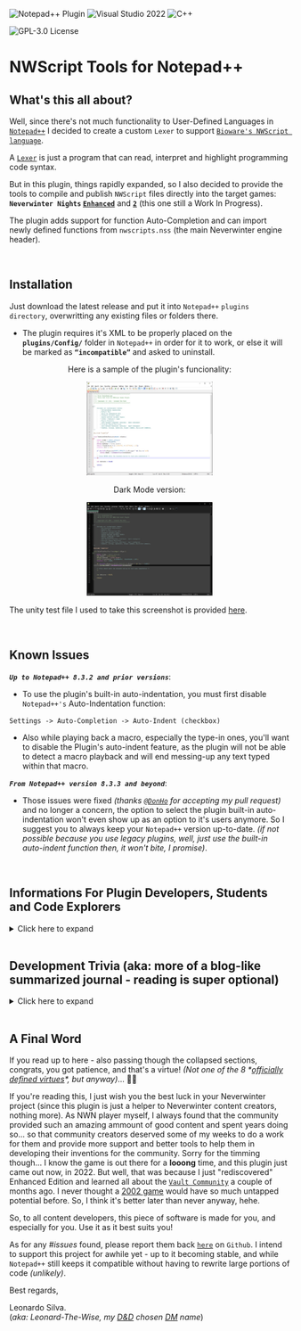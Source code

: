 ![Notepad++ Plugin](https://img.shields.io/badge/Notepad++-Plugin-green.svg?&logo=notepad%2B%2B) ![Visual Studio 2022](https://img.shields.io/badge/Visual%20Studio-2022-blue?logo=visual-studio) ![C++](https://img.shields.io/badge/c++-red.svg?&logo=c%2B%2B)

![GPL-3.0 License](https://img.shields.io/badge/License-GPL%20v3-green)

# NWScript Tools for Notepad++ 

## What's this all about?

Well, since there's not much functionality to User-Defined Languages in [`Notepad++`](https://notepad-plus-plus.org/) I decided to create a custom `Lexer` to support [`Bioware's NWScript language`](https://en.wikipedia.org/wiki/NWScript).

A [`Lexer`](https://en.wikipedia.org/wiki/Lexical_analysis) is just a program that can read, interpret and highlight programming code syntax.

But in this plugin, things rapidly expanded, so I also decided to provide the tools to compile and publish `NWScript` files directly into the target games: **`Neverwinter Nights` [`Enhanced`](https://www.beamdog.com/games/neverwinter-nights-enhanced/)** and **[`2`](https://dnd.wizards.com/products/digital-games/pcmac/neverwinter-nights-2-complete)** (this one still a Work In Progress).

The plugin adds support for function Auto-Completion and can import newly defined functions from `nwscripts.nss` (the main Neverwinter engine header).

<br>

## Installation

Just download the latest release and put it into `Notepad++` `plugins directory`, overwritting any existing files or folders there.

-   The plugin requires it's XML to be properly placed on the **`plugins/Config/`** folder in `Notepad++` in order for it to work, or else it will be marked as **`“incompatible”`** and asked to uninstall.

<p align="center">Here is a sample of the plugin's funcionality:</p>
<p align="center"><img src="https://github.com/Leonard-The-Wise/NWScript-Npp/blob/master/Media/Sample-Colorization.jpg" width="45%" height="45%"></p>

<p align="center">Dark Mode version:</p>
<p align="center"><img src="https://github.com/Leonard-The-Wise/NWScript-Npp/blob/master/Media/Sample-Colorization-DarkMode.jpg" width="45%" height="45%"></p>

The unity test file I used to take this screenshot is provided [here](Media/UnityTest.nss).

<br>

## Known Issues

***`Up to Notepad++ 8.3.2 and prior versions`***:

-   To use the plugin's built-in auto-indentation, you must first disable `Notepad++'s` Auto-Indentation function:
```
Settings -> Auto-Completion -> Auto-Indent (checkbox)
```

-   Also while playing back a macro, especially the type-in ones, you'll want to disable the Plugin's auto-indent feature, as the plugin will not be able to detect a macro playback and will end messing-up any text typed within that macro.

***`From Notepad++ version 8.3.3 and beyond`***:

-   Those issues were fixed *(thanks [`@DonHo`](https://github.com/donho) for accepting my pull request)* and no longer a concern, the option to select the plugin built-in auto-indentation won't even show up as an option to it's users anymore. So I suggest you to always keep your `Notepad++` version up-to-date. *(if not possible because you use legacy plugins, well, just use the built-in auto-indent function then, it won't bite, I promise)*.

<br>

## Informations For Plugin Developers, Students and Code Explorers
<details>
<summary>Click here to expand</summary>
<br>

This plugin is based on [Notepad++ plugin template](https://github.com/npp-plugins/plugintemplate) and the official [`Scintilla`](https://www.scintilla.org/) `C++ Lexer`. I managed to rewrite much of the code, clear and organize
classes, so anyone desiring to write future lexers will find it much easier to integrate a new lexer inside the Plugin. Just put your `LexXXX.cpp` file on the project and add it to the [`Lexer Catalogue`](/Leonard-The-Wise/NWScript-Npp/blob/master/src/Lexers/LexerCatalogue.cpp) and export it as a `DLL`.

Also, for the `NWScript` compilation, I *"borrowed"* the [`NWScript Compiler`](https://github.com/nwneetools/nwnsc) code, since trying to write a compiler from scratch would be a monstrous task.

All files under this project are provided under the [`GPL v3.0 License`](license.txt).

For reutilization of the project, the `NWScript-Npp.vcxproj` is organized in the following way:

-   **`lib`**: All linked library submodules found here. I got one thing there: my ***personal port*** for `NWScript Compiler` called [`NscLib`](https://github.com/Leonard-The-Wise/NscLib) (because it's only the library without the executable). The plugin project also depends on PCRE2, but it's installed/managed by [`vcpkg`](https://vcpkg.io/). Dependencies are listed on the [`vcpkg.json manifest`](/Leonard-The-Wise/NWScript-Npp/blob/master/NWScript-Npp/vcpkg.json) of the project. Hence, to build my code from source you need it. Follow these steps:

    -   Install vcpkg. Just follow [`this guide`](https://vcpkg.io/en/getting-started.html).
    -   Don't forget the `vcpkg integrate install` part.
    -   Done. The first time you build the project, all dependencies will be automatically installed. Click on `Rescan Solution` after building to update Intellisense. After that you can go to the vcpkg install dir and delete the temporary /downloads and /buildtrees.

-   **`Custom Lexers`**: Here you'll write your new custom Lexers (example: [`LexNWScript.cpp`](src/Lexers/LexNWScript.cpp)) and edit/place them inside [`LexerCatalogue.cpp`](src/Lexers/LexerCatalogue.cpp) `InstalledLexers[]` static object for the code to auto-initialize it upon plugin load. Something like this:

    ``` C++
	constexpr static LexerDefinition InstalledLexers[] = {
	{"YourLexerName", TEXT("Your Lexer Status Text"), ANY_NUMBER, 
	   LexerScript::LexerFactoryFunction, ExternalLexerAutoIndentMode::XXX},}
    };
    ```

    -   Where:

        -   `YourLexerName` is a 16 bytes-length string;
        -   `Your Lexer Status Text` is a 32 bytes-length string (that will be displayed in Notepad++ status bar on the bottom of the screen);
        -   `ANY_NUMBER` is just a number to uniquely-identify the Lexer inside your code (this is not used by `Notepad++` in any way, this is just an internal number and you can set to `0` if wanted ). In my case I `#defined` a `MACRO` for this;
        -   A pointer to a [`“Factory”`](https://en.wikipedia.org/wiki/Factory_method_pattern) function to get your lexer's instantiated object. In my case it just returns a new `LexerNWScript` class pointer - which implements the [`ILexer5`](https://www.scintilla.org/LexillaDoc.html) interface. Like this:
            
        ``` C++
        static ILexer5* LexerFactoryNWScript() {
            return new LexerNWScript(ConstructorVariables, ...);
        }
		```

        -   The `ExternalLexerAutoIndentMode` `enum class`. This is a new feature I developed for `Notepad++` to help plugins dealing with auto-indentation. Prior to `Notepad++ version 8.3.3`, if you tried to perform a custom-made auto-indentation with your plugin, and `Notepad++` had it's Auto-Indentation preference set to `ON`, it would override your plugin behavior and you wouldn't be able to properly auto-indent user inputs. So from `8.3.3` version and forward, since this is not a standard `ILexer5` functionality, you'll be able to send `Notepad++` the message `NPPM_SETEXTERNALLEXERAUTOINDENTMODE` to make `Notepad++` work in 3 different ways about auto-indentation with your custom language: `Standard`, which will tell `Notepad++` to perform the default behavior (to just maintain any amount of tab spacing of previous line), `C_Like` to tell `Notepad++` your code support a C-Like syntax indentation-\> which will read any curly brackets `{` before a new line and advance the indent amount by one on the next line and then read the other paired curly bracket `}` and go back one step in indentation... or you can tell `Notepad++` that your plugin does `Custom` indentation, so `Notepad++` won't perform ANY kind of auto-indent for your plugin lexer, even if it's set to `ON` inside the user's preferences - because now your plugin will be the one responsible for handling it. You can query `Notepad++` about this user setting with the `NPPM_ISAUTOINDENTON` message. For more info, just study the code, especially the methods `SetAutoIndentSupport()` and `LoadNotepadLexer()` inside my [`PluginMain.cpp`](src/PluginMain.cpp) class, also along with `ProcessMessagesSci()`, especially the `SCN_CHARADDED` message processing, to see how my plugin handles auto-indentation with newer and older versions of `Notepad++`. That field is only present there (on `InstalledLexers[]` variable) to help you if you want your plugin to have more than one `lexer` installed, so you can checkup which `lexers` are installed and to keep track of which auto-indent `mode` they use. `Notepad++` will never need or read that value in any way. Again, check the `SetAutoIndentSupport()` and `LoadNotepadLexer()` methods to understand this ***"language auto-indentation"*** thing better. ***(I also strongly suggest studying `Notepad++'s` `maintainIndentation()` method inside [`NotepadPlus.cpp`](https://github.com/notepad-plus-plus/notepad-plus-plus/blob/master/PowerEditor/src/Notepad_plus.cpp) file so you can see how `Notepad++` performs it's own auto-indentation functionality).***

-   **`Notepad Controls`**: Contains some class templates to display dialog boxes. Versions of `Static`, `Modal` and `Dockable` dialogs boxes are avaliable.

-   **`Plugin Interface`**: Contains all code necessary to initialize the DLL and communicate with `Notepad++` main executable, including the Lexer part. You probably won't need to change *(much of)* this code, **EXCEPT** to make it point to YOUR plugin class(es) instead of mine's.

-   **`Resource Files`**: Contains the [XML](src/Lexers/Config/NWScript-Npp.xml) necessary for the Lexer to work with `Notepad++`. Without it, `Notepad++` will just mark your plugin as `incompatible`. It will be copied to the `%notepadInstall%/plugin/Config` folder automatically uppon a successful build.

    -   Also contains a [`.targets`](Publish.Dll.To.Notepad.targets) file that is imported inside the [`vcxproj`](NWScript-Npp/NWScript-Npp.vcxproj) [`MSBuild`](https://docs.microsoft.com/en-us/visualstudio/msbuild/msbuild?view=vs-2022) project file to automate deployment of the plugin `DLL` and its associated `XML` to `Notepad++'s` install directory to help you with your plugin debugging. Make sure `Notepad++` isn't running when you build your code. Also make sure to give yourself **write permissions** to the Notepad/plugin installation folder and subfolders, so the compiler can copy the output `DLL` and the annexed `XML` styler to that path. You'll be notified if it cannot and also the build will fail and the debugger will not run if it can't deploy at least the `DLL` there (the `XML` deploying is optional and only emits a warning).
    -   Also, I've setup a [`ProjectVersion.rc`](src/ProjectVersion.rc) file along with a header called [`ProjectVersion.h`](src/ProjectVersion.h) to perform auto-increments on the `VS_VERSION_INFO` associated resource. This works as following:
    -   Every time you hit the <kbd>build</kbd> command in Visual Studio, a [pre-build
        event](https://docs.microsoft.com/en-us/visualstudio/ide/specifying-custom-build-events-in-visual-studio?view=vs-2022) occurs, which calls this [`PowerShell`](IncrementBuild.ps1) script on the project root that will edit `ProjectVersion.h` and increment the `VERSION_BUILD` macro inside that file.
        -   Then the pre-compiler will read that macro and since `VS_VERSION_INFO` is setup to use macros for replacing version information, it will compile with whichever version is printed on ProjectVersion.h at the time of compilation.
        -   Hence I advise you to ***`NEVER`*** touch or edit `ProjectVersion.rc` inside the [`Resource Editor`](https://docs.microsoft.com/en-us/cpp/windows/resource-editors?view=msvc-170), or it will overwrite and destroy the macros inside and cause you to lose the `build auto-increment` funcionality. Edit it manually (inside any ***raw text editor***) and ***`only`*** to change other info, like `DLL Name`, `Company Name`, `Copyright Info`, etc and leave all the macros there about versioning untouched.
        -   To increment major, minor or patch numbers, edit the `ProjectVersion.h` file instead. Only `build` numbers are setup to auto-increment on my script, so if you want your `major`, `minor` or `patch` versions to change, you'll have do it manually, editting their respective `VERSION_MAJOR`, `VERSION_MINOR` and `VERSION_PATCH` macros *(leave `VERSION_STRING` and `VERSION_STRING_BUILD` alone as they are)*. I designed this intentionally, since every person or team have its own standards for managing project versions.

-   **`Utils`**: Contains utilitary headers and code to help dealing with settings, `.ini` files, `regular expressions`, etc.

-   **`Root Directory`**: This is where the Plugin code really begins. I designed a base [`Singleton`](https://en.wikipedia.org/wiki/Singleton_pattern) class called [`PluginMain`](src/PluginMain.h) to setup the Menu Commands, to deal with message processing, and all of the main plugin funcions, because, yeah... it will be created only once during a session or DLL loading. You'll need to change this as suitable. Perhaps in the future I'll clean up the code from my specific usage and leave a framework for others to developed upon. No promises made, though **(and hey, it's easy to delete a `PluginMain.cpp` and add your own class... just don't forget to update `PluginInterface.cpp` to point to your own classes instead of mine for handling plugin initialization, message parsing, etc)**.

    -   Also, since many plugins use `.ini` files to store their settings, I already provided a [`Settings.cpp`](src/Settings.cpp) class that will do that *(almost)* automatically for you. Just replace my variables with yours, update the `Save()` and `Load()` functions to save/load your variables instead and you're done. The Settings class uses a modified version of [`MiniINI`](https://github.com/pulzed/mINI/blob/master/src/mini/ini.h) API to handle ini files reading, writting, etc., so it's really simple to use instead of writting your own version. It supports `ANSI` and `UNICODE` files and filenames.
    -   And the `Common.h` file is just a bunch of aggregated functions I wrote myself or captured over the web, to help me dealing with unicode strings, conversions, Windows Icon and Bitmap handling, etc... (the method I developed for the `Notepad++` auto-restart functionality with a temporary [`batch`](https://www.windowscentral.com/how-create-and-run-batch-file-windows-10) file involved into a [`ShellExecute`](https://docs.microsoft.com/en-us/windows/win32/shell/launch) API call was kind of... crusty... 🤣 but since I did not know of any other method out there and was a bit lazy to research more on this when I was writting features, well... I'll just leave that there... for now. 😇).

-   **Last** but not least: `Plugin Dialogs` are just the instanced versions of `Notepad Controls` classes, to manage MY specific dialog boxes, etc. You really don't need these, except if you want to use them as examples.

> ***All other files on this project are just internal work for my plugin specific funcionalities, and hence I will not be providing too much information on them here. I consider the code at least reasonably documented and commented already anyway, so feel free to explore it by yourself.***

### Some Project Setup Remarks

-   [`NWScript-Npp.vcxproj`](NWScript-Npp/NWScript-Npp.vcxproj) file sets the `<PlatformToolset>` to [`v143`](https://docs.microsoft.com/en-us/cpp/overview/visual-cpp-tools-and-features-in-visual-studio-editions?view=msvc-170) for using with [`Visual Studio 2022`](https://visualstudio.microsoft.com/vs/).

-   Also, we are targeting [`ISO C++ 20`](https://en.wikipedia.org/wiki/C%2B%2B20) standard here, although a [`C++ 17`](https://en.wikipedia.org/wiki/C%2B%2B17) would do just fine. Forget about [`C++ 14`](https://en.wikipedia.org/wiki/C%2B%2B14) - and probably bellow - since it can't handle some of my [`smart pointers`](https://en.cppreference.com/w/cpp/memory) usage, nor other peculiarities with libraries and won't even compile.

-   Interface functions required for NPP to use the lexer are all declared with:

    ``` C++
    extern "C" __declspec(dllexport)
    ```

    -   I created a `MACRO` called `DLLAPI` to help with that, so if parts of your code are to be used in other `DLLs`, it will change to:
        

    ``` C++
    extern "C" __declspec(dllimport)
    ```

    -   And if linking statically to a code, it will `#define` `DLLAPI` to nothing.

-   [`src/Lexers/Scintilla`](src/Lexers/Scintilla) is unmodified files copied from [`NPP\Scintilla\include`](https://github.com/notepad-plus-plus/notepad-plus-plus/tree/master/scintilla/include), so you can overwrite those with more up-to-date versions in your own taste.

-   [`src/Lexers/Lexlib`](src/Lexers/Lexlib) contains required files copied from [`NPP\Scintilla\lexlib`](https://github.com/notepad-plus-plus/notepad-plus-plus/tree/master/scintilla/lexlib) - unchanged other than ripping out some headers that were not required and perhaps `#pragma` disabling one warning or another. You can add more if your project needs and also overwrite those with newer versions too.

-   [`src/Lexers/Config/NWScript-Npp.xml`](src/Lexers/Config/NWScript-Npp.xml) defines the language keywords & styles. Required for the plugin and will be published on project build. When changing the `DLL` name, you MUST also change this to the exact name your `DLL` target gets, or else `Notepad++` will not recognize it. You'll also need to modify the `` and `` tags there and replace `name="NWScript"` to your `InstalledLexers[]` language name, or else it still won't link properly to `Notepad++` and no custom colors for your plugin. Also the `` attribute obviously points to which file extension your language is to be automatically associated with when opening under `Notepad++` and the `` attribute is what is displayed as the language name for the user when he goes to the `Settings -> Style Configurator` to customize the language colors.

-   The Debugger is already set to <kbd>autorun</kbd> `Notepad++.exe` for all supported plataforms (`x86` or `x64`).
</details>
<br>	
	
## Development Trivia (aka: more of a blog-like summarized journal - reading is super optional)
<details>
<summary>Click here to expand</summary>
	

### The story from where it began

To tell the truth, I began this project as a self-imposed test. After spending quite some time enjoying community content from [`Neverwinter Vault`](http://neverwintervault.org/), I decided I should also give something back to the community. Add this to a self-motivation to write a nice piece of software in `C++`, something I've never done before. I am a somewhat old of a IT guy. Started programming at 13 in the earlies 1990's and already deeply knew many languages, being the `C language` among them (because I decided to follow the path more of an infrastructure architect rather than a pure programmer I quit programming on 2000's hence never followed the trends properly). Then I braced myself and seeing that all the major Notepad++ plugins used pure C++ and Win32, I decided to roll with that. Then I opened my Visual Studio IDE and started coding... and learning again stuff long forgotten. For me, this so far, is being an interesting experience, but with a lot of pitfalls and caveats. For instance, the LINKER can be tricky to manage. If your dependencies are not very well set, you can end up with missing symbols in your code that are ratherly hard to track, especially for any novice developer. Even if you are already very experient with other environments and languages, things are not so intuitive. Then you'll have to worry if you are linking against the static library, the dynamic library or the static library referencing the dynamic CRT library... The Visual Studio IDE also has it's own issues, like making easy to forget when you are editting your project properties to set configurations to Debug, Release, 32-Bit, 64-Bit... The C++ libraries around I found to be also very dependent on external examples. Lots of auto-generated documentations and many packages there don't come with many usage examples avaliable.

Joined to this, hundreds and hundreds of language peculiarities - memory leaks, access violations, strange and confusing declarations - like pointerofpointer\*\* variable, void (function\*)(arguments), variable&&, variable\*&, etc., and several other features that can quickly render your code mostly *unreadable* if you don't take a very special care with your code styling.

**Aside** from that, I still think it's one of the BEST languages around. Fast, portable, NATIVE (withuot depencencies on virtual machines), and the one that unleashes the FULL potential and control of your hardware and deliver that in your sole hands (this last one can be a very good or a very bad thing).

Between all the helping hands around, I give a special thanks to [The Cherno C++ series](https://www.youtube.com/watch?v=18c3MTX0PK0&list=PLlrATfBNZ98dudnM48yfGUldqGD0S4FFb&ab_channel=TheCherno) which helped an old developer a lot, that although had many years of IT experience (I'm actually a professional database architect), would never have touched a `C++` code since about the early 2000s *(yeah, I tried to use `C#` syntax here and as you can presume, sooner than later I was screwing things up really fast - like, using the **`new`** keyword to "instantiate" classes - yeah, you may lol to that 😅 - and doing other things an experienced `C++` programmer would never think of doing with their code)*.

Because of this series, I decided to scratch all I assumed I knew about `C` language and started all over with his series. That changed things really fast - and the catchup wasn't even that big of an effort.

Also, a BIG thanks to the [https://regex101.com/](https://regex101.com/) creators. While dealing with `regular expressions` - something I needed to use to [parse NWScript files](src/NWScriptParser.cpp) for `Notepad++` auto-complete integration, I was severally struggling with [`backtracking`](https://www.regular-expressions.info/catastrophic.html) up until I learned about possessive operators ( `*+`, `++`, `?+` ), atomic groups ( `?>` ) and many other juicy concepts. That was a life-changing experience... So I REALLY advise you before trying to write `regexes`, to do a pause and study the subject deeper first, instead of just copy-pasting code from google searches like I was doing my entire life up to that day... (yeah, never bothered in really learning regex for a long, long time 😔). That website alone solved almost 90% of my problems, and offered a really good debugger, from where I could figure out what EXACTLY was going on when a regular expression was being processed.

Talking about regex, that learning step lead me up to...

### The PCRE2 Engine Saga...

During the `regex` development phase, I first started with [`std::regex`](https://en.cppreference.com/w/cpp/regex) library to parse my strings, since it is in fact THE international `STANDARD` library for doing this; so it **must** be a good, reliable and fast code to build your project upon... right? Until I found out that this engine had severe restrictions and wasn't even compiling expressions with [`named capture groups`](https://www.regular-expressions.info/named.html)... maybe not a big deal for simple `regular expressions` out there but for me, a nuisance to keep changing `matching indexes` everytime an expression was updated to fix a bug or another. Also, I found the execution really slow - it took aprox. **80 seconds** to fully parse a [nwscript.nss definitions file](https://jadeempire-modding.fandom.com/wiki/Nwscript.nss) in `debug mode`. In `release mode` that dropped to **8 seconds**, so even getting rid of every compiler debbuging overhead wasn't helping that much. All of this running in a pretty recent and fast machine setup (won't be spec'ing my setup here, for the sake story simplification).

I was bugged with that, because in an end-user perspective, especially if one used an older CPU, that seemed like my plugin was crashing or not responding, and they could even end up <kbd>Ctrl</kbd>+<kbd>Alt</kbd>+<kbd>Del</kbd> to `task manager kill` the poor `Notepad++` app for that *(and prolly also swearing at me for hanging their machine up)*... so, instead of thinking in just accepting what I had and going ahead adding [`threads`] (https://www.cplusplus.com/reference/thread/thread/) and a possible `% file analysis complete` dialog screen to the file parsing execution, I first decided to test other "alternative" engines... after doing a [web scan](https://www.google.com/search?q=regex+engines+benchmark) on some researches about regular expressions benchmarking, I decided to go with [`boost::regex`](https://www.boost.org/doc/libs/1_78_0/libs/regex/doc/html/index.html), since that's the one being used by `Notepad++` up to now and the one that appeared to have the most compatibility with the code I was alreaady using - just a matter of variable re-declaration and no needed to rewrite any of my already tested routines (the correct name for that inside a class is a `method`, I know... but anyway...).

**Sounded good at first...**

Amazing! Parsing times dropped from **80** to **8** seconds, just by merely <kbd>Ctrl</kbd>+<kbd>H</kbd> replacing my variable declarations from `std::regex` to `boost::regex`. Nothing else changed. And a whooping 10x increase for that! And now it even supports my long sought `named capture groups`, so I didn't need to change indexes anymore! Wow!

But that all changed when I decided to write more robust versions of my `regular expressions`, since they were still unstable, and any malformed file could easily cause many severe [`catastrophic backtrackings`](https://javascript.info/regexp-catastrophic-backtracking), [`stack overflows`](https://en.wikipedia.org/wiki/Stack_overflow) and many other `crashes` inside my code. Not really a fan of too much [`#try-#catch`](https://www.w3schools.com/cpp/cpp_exceptions.asp) blocks of code into my projects here, and also, the user could think this was taking to long... back to the dreaded <kbd>Ctrl</kbd>+<kbd>Alt</kbd>+<kbd>Del</kbd> #issue here *(with the probable **user-swearing** parts and all that stuff)*. Hence, I decided to go back to halt all my other feature developments, go to [regex101](https://regex101.com/), and stay there for an indeterminate amount of time, until my regular expressions were working like a charm to any file I dumped in my application - *well, not `ANY` kind of files like heavly mangled ones and anything severely unrelated to the nwscript language, but anyway... you got the spirit*.

After successfully finishing the expressions, I went back to `Visual Studio` ... just to find out that `boost::regex` did not support [`subroutines`](https://www.regular-expressions.info/subroutine.html), something now crucial for interpreting `object-nestings` and other stuff my new "robust" code was requiring... a quote from [www.regular-expressions.info](https://www.regular-expressions.info/subroutine.html) broke my heart:

> Boost does not support the Ruby syntax for subroutine calls. In Boost `\g<1>` is a backreference---not a subroutine call---to capturing group 1. So `([ab])\g<1>` can match aa and bb but not ab or ba. In Ruby the same regex would match all four strings. No other flavor discussed in this tutorial uses this syntax for backreferences.

**Then, in frustration, I realized I had to change the engine... again.**

So I decided to go back and integrate [`PCRE2`](https://github.com/PhilipHazel/pcre2) into my code, since that was the marked engine I was using while developing at [`Regex101`](https://regex101.com/) anyway. I knew `PCRE2` was not very **`C++`** - friendly, since it's a pure **`C`** implementation of code. So I decided to look for a [`C++ Wrapper`](https://en.wikipedia.org/wiki/Wrapper_library) to help me there, so I would't end up having an indigestable and inelegant code-salad in my project. Fortunately I [`found one`](https://github.com/jpcre2/jpcre2) so I did not have to write it myself. *A relief!* Now I just needed to link with `PCRE2` libraries aaand... ***Whoops!*** those aren't avaliable as a package, just as source code... and this code wasn't even written specifically to build under `Visual Studio` or even [`Windows`](https://www.microsoft.com/windows): the author had it designed in the most generic form possible, so to allow ports to [`POSIX`](https://en.wikipedia.org/wiki/POSIX), [`zOS`](https://en.wikipedia.org/wiki/Z/OS) or any other kind of operating system and anything else capable of chewing on a raw `C-language` `standard` file and spewing out machine code after...

And there I go again, spending a whole day more, studying the [`library documentation`](https://www.pcre.org/current/doc/html/pcre2build.html) trying to figure out how to configure the package to compile under [`VS2022`](https://visualstudio.microsoft.com/vs/community/), which features the author implemented and why... having to write my own [`visual studio configuration file`](https://github.com/Leonard-The-Wise/pcre2/blob/master/vstudio/config/visualstudioconfig.h), dealing in what `Windows` features and functions I had or had not avaliable, the confusing different library flags, like `PCRE2_CODE_UNIT_WIDTH` for different library compilations - must I use just ONE code with for my entire project or can I have them all? Why the author says it also supports a `0` there and says it's "generic", even thought its not compiling? How all of those `functions-types-and-other-stuff` declarations macros are all about, and so forth. And then, even spending a whole night alone just to figure out how to link the library [`statically`](https://en.wikipedia.org/wiki/Static_library) with my project until I found out I had to `#define` `PCRE2_STATIC` also within my project scope, because if I just `#defined` that inside the `LIBRARY` project, and then `#include <pcre2.h>` on my side to use the library, some of the complex `macros` there would lead to many functions being redeclared as `extern __declspec(dllimport)` on MY side, leading my [`linker`](https://www.learncpp.com/cpp-tutorial/introduction-to-the-compiler-linker-and-libraries/) into several [`missing symbols`](http://www.cplusplus.com/forum/general/57873/)! Yeah, that kind of nasty stuff to deal with!. *(And then you can imagine my face when I discovered that ALL of that stuff wasn't even really necessary, because `vcpkg` - something I came to discover only later in my endeavours - already had a `port` of `PCRE2` included, with ALL the configurations requirements already performed by Microsoft's team... 🤦 Anyway... 😊)*.

And then I had to rewrite all my file parsing `routines` (yeah, I know, *`methods`*), since my new `C++ Wrapper` worked differently from the standard ones defined both in `std::regex` and `boost::regex`. *(okay, that last part was a breeze and took the least insignificant amount of time on this whole process)*.

But ALL of that (re)work *DID* pay off when I put my new robust regexes to run inside `PCRE2` engine. It dropped from `boost's` **8** seconds (on debug mode) to an amazing **500ms** parsing time! Yeah, another **16x** gain... but now I know that this is a bit of an unfair comparison with `boost` engine, because now I didn't have the chance to re-test my new regular expressions against `boost` with the new remade syntax and code blocks - like atomic groups, possessive operators and subroutines to avoid as much backtracking as possible - just because `boost` didn't compile my regexes anymore... so I wonder what performance gap this would really be. Anyway...

What I did know then is that now I was able to finally close this `#issue` and go back to coding more features to my plugin peacefully again.

*(and here ends the PCRE2 regex engine saga, if you care to read it, I hope you find at least some useful information there)*.
</details>
<br>
	
## A Final Word

If you read up to here - also passing though the collapsed sections, congrats, you got patience, and that's a virtue! *(Not one of the 8 \*[officially defined virtues](https://wiki.ultimacodex.com/wiki/Eight_Virtues)\*, but anyway)*... 🤴🧘

If you're reading this, I just wish you the best luck in your Neverwinter project (since this plugin is just a helper to Neverwinter content creators, nothing more). As NWN player myself, I always found that the community provided such an amazing ammount of good content and spent years doing so... so that community creators deserved some of my weeks to do a work for them and provide more support and better tools to help them in developing their inventions for the community. Sorry for the timming though... I know the game is out there for a **looong** time, and this plugin just came out now, in 2022. But well, that was because I just "rediscovered" Enhanced Edition and learned all about the [`Vault Community`](https://neverwintervault.org/) a couple of months ago. I never thought a [2002 game](https://en.wikipedia.org/wiki/Neverwinter_Nights) would have so much untapped potential before. So, I think it's better later than never anyway, hehe.

So, to all content developers, this piece of software is made for you, and especially for you. Use it as it best suits you!

As for any *#issues* found, please report them back [`here`](https://github.com/Leonard-The-Wise/NWScript-Npp/issues) on `Github`. I intend to support this project for awhile yet - up to it becoming stable, and while `Notepad++` still keeps it compatible without having to rewrite large portions of code *(unlikely)*.

Best regards,

Leonardo Silva.\
(*aka: Leonard-The-Wise, my [D&D](https://dnd.wizards.com/) chosen [DM](https://en.wikipedia.org/wiki/Dungeon_Master) name*)
